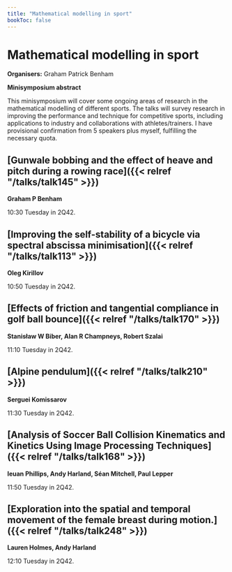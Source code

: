 ```yaml
---
title: "Mathematical modelling in sport"
bookToc: false
---
```


# Mathematical modelling in sport

**Organisers:** Graham Patrick Benham

**Minisymposium abstract**

This minisymposium will cover some ongoing areas of research in the mathematical modelling of different sports. The talks will survey research in improving the performance and technique for competitive sports, including applications to industry and collaborations with athletes/trainers. I have provisional confirmation from 5 speakers plus myself, fulfilling the necessary quota. 



## [Gunwale bobbing and the effect of heave and pitch during a rowing race]({{< relref "/talks/talk145" >}})

**Graham P Benham**

10:30 Tuesday in 2Q42.


## [Improving the self-stability of a bicycle via spectral abscissa minimisation]({{< relref "/talks/talk113" >}})

**Oleg Kirillov**

10:50 Tuesday in 2Q42.


## [Effects of friction and tangential compliance in golf ball bounce]({{< relref "/talks/talk170" >}})

**Stanisław W Biber, Alan R Champneys, Robert Szalai**

11:10 Tuesday in 2Q42.


## [Alpine pendulum]({{< relref "/talks/talk210" >}})

**Serguei Komissarov**

11:30 Tuesday in 2Q42.


## [Analysis of Soccer Ball Collision Kinematics and Kinetics Using Image Processing Techniques]({{< relref "/talks/talk168" >}})

**Ieuan Phillips, Andy Harland, Séan Mitchell, Paul Lepper**

11:50 Tuesday in 2Q42.


## [Exploration into the spatial and temporal movement of the female breast during motion.]({{< relref "/talks/talk248" >}})

**Lauren Holmes, Andy Harland**

12:10 Tuesday in 2Q42.


